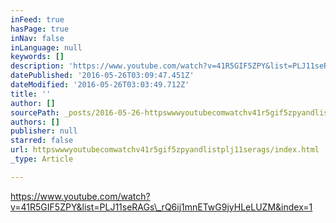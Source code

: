 ```yaml
---
inFeed: true
hasPage: true
inNav: false
inLanguage: null
keywords: []
description: 'https://www.youtube.com/watch?v=41R5GIF5ZPY&list=PLJ11seRAGs_rQ6ij1mnETwG9jyHLeLUZM&index=1'
datePublished: '2016-05-26T03:09:47.451Z'
dateModified: '2016-05-26T03:03:49.712Z'
title: ''
author: []
sourcePath: _posts/2016-05-26-httpswwwyoutubecomwatchv41r5gif5zpyandlistplj11serags.md
authors: []
publisher: null
starred: false
url: httpswwwyoutubecomwatchv41r5gif5zpyandlistplj11serags/index.html
_type: Article

---
```

https://www.youtube.com/watch?v=41R5GIF5ZPY&list=PLJ11seRAGs\_rQ6ij1mnETwG9jyHLeLUZM&index=1